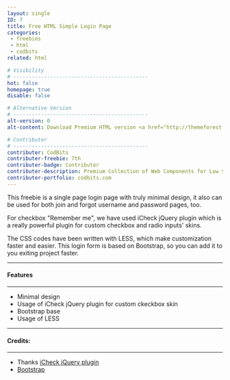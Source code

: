```yaml
---
layout: single
ID: 7
title: Free HTML Simple Login Page
categories: 
 - freebies 
 - html
 - codbits
related: html

# Visibility
# --------------------------------------------
hot: false
homepage: true
disable: false

# Alternative Version
# --------------------------------------------
alt-version: 0
alt-content: Download Premium HTML version <a href="http://themeforest.net/item/launchme-clean-landing-page/7046309?ref=ThemeFeather" target="_blank">Launch.me - Clean Landing Page</a> now.

# Contributer
# --------------------------------------------
contributer: CodBits
contributer-freebie: 7th
contributer-badge: Contributer
contributer-description: Premium Collection of Web Components for Low Subscription Plans
contributer-portfolio: codbits.com
---
```

This freebie is a single page login page with truly minimal design, it also can be used for both join and forgot username and password pages, too.

For checkbox "Remember me", we have used iCheck jQuery plugin which is a really powerful plugin for custom checkbox and radio inputs' skins.

The CSS codes have been written with LESS, which make customization faster and easier. This login form is based on Bootstrap, so you can add it to you exiting project faster. 

---
#### Features
---
+ Minimal design
+ Usage of iCheck jQuery plugin for custom ckeckbox skin
+ Bootstrap base
+ Usage of LESS

---
#### Credits:
---
+ Thanks <a href="https://github.com/fronteed/iCheck" target="_blank">iCheck iQuery plugin</a>
+ <a href="http://getbootstrap.com" target="_blank">Bootstrap</a> 
<br><br>